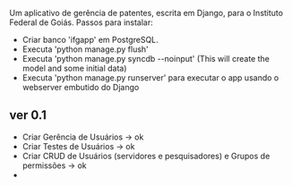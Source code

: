 Um aplicativo de gerência de patentes, escrita em Django, para o Instituto Federal de Goiás.
Passos para instalar:
* Criar banco 'ifgapp' em PostgreSQL.
* Executa 'python manage.py flush'
* Executa 'python manage.py syncdb --noinput' (This will create the model and some initial data)
* Executa 'python manage.py runserver' para executar o app usando o webserver embutido do Django

ver 0.1
-----------------------------
- Criar Gerência de Usuários -> ok
- Criar Testes de Usuários -> ok
- Criar CRUD de Usuários (servidores e pesquisadores) e Grupos de permissões -> ok
-

